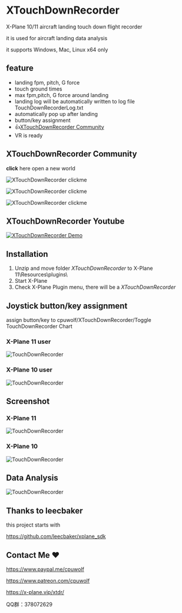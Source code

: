 # XTouchDownRecorder
X-Plane 10/11 aircraft landing touch down flight recorder

it is used for aircraft landing data analysis

it supports Windows, Mac, Linux x64 only


## feature ##

* landing fpm, pitch, G force
* touch ground times
* max fpm,pitch, G force around landing
* landing log will be automatically written to log file TouchDownRecorderLog.txt
* automatically pop up after landing
* button/key assignment
* :thumbsup:[XTouchDownRecorder Community](https://x-plane.vip/xtdr/)
* VR is ready

## XTouchDownRecorder Community ##

**click** here open a new world

![XTouchDownRecorder clickme](img/xtdr_cme.gif)

![XTouchDownRecorder clickme](img/xtdr_web.gif)

![XTouchDownRecorder clickme](img/xtdr_vr.gif)

## XTouchDownRecorder Youtube ##

[![XTouchDownRecorder Demo](http://img.youtube.com/vi/Pp2c9TIFF8U/0.jpg)](https://youtu.be/Pp2c9TIFF8U)

## Installation ##

1. Unzip and move folder *XTouchDownRecorder* to X-Plane 11\Resources\plugins\
1. Start X-Plane
1. Check X-Plane Plugin menu, there will be a *XTouchDownRecorder*


## Joystick button/key assignment ##

assign button/key to cpuwolf/XTouchDownRecorder/Toggle TouchDownRecorder Chart

### X-Plane 11 user ###

![TouchDownRecorder](img/xtdr_cmd.gif)

### X-Plane 10 user ###

![TouchDownRecorder](img/TouchDownRecorder_xp10_command.jpg)


## Screenshot ##
### X-Plane 11 ###

![TouchDownRecorder](img/TouchDownRecorder_replay.jpg)


### X-Plane 10 ###

![TouchDownRecorder](img/TouchDownRecorder_xp10_menu.jpg)

## Data Analysis ##

![TouchDownRecorder](img/TouchDownRecorder_manual.jpg)

## Thanks to leecbaker ##

this project starts with

https://github.com/leecbaker/xplane_sdk

## Contact Me :heart: ##

https://www.paypal.me/cpuwolf

https://www.patreon.com/cpuwolf

https://x-plane.vip/xtdr/

QQ群：378072629
